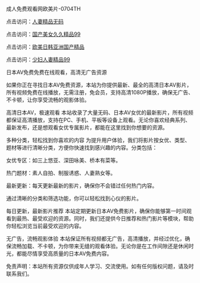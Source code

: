 
成人免费观看网欧美片-0704TH

点击访问：<a href="https://bsdf-5f5.pages.dev/">人妻精品无码</a>

点击访问：<a href="https://tfda.pages.dev/">国产美女久久精品99</a>

点击访问：<a href="https://gsd-agv.pages.dev/">欧美日韩亚洲国产精品</a>

点击访问：<a href="https://bered.pages.dev/">少妇人妻精品99</a>


日本AV免费免费在线观看，高清无广告资源

如果你正在寻找日本AV免费资源，本站为你提供最新、最全的高清日本AV影片，所有视频免费在线播放，无需注册，免会员，支持高清1080P播放，确保无广告、不卡顿，让你享受流畅的观影体验。

高清日本AV，极速观看
本站收录了大量无码、日本AV女优的最新影片，所有视频都保证高清播放，支持在PC、手机、平板等设备上观看。无论你喜欢经典系列、最新发布，还是想观看女优专属影片，都能在这里找到你想要的资源。

多种分类，轻松找到你喜欢的内容
为提升用户体验，我们将影片按女优、类型、题材等进行清晰分类，方便你快速找到感兴趣的内容。分类包括：

女优专区：如三上悠亚、深田咏美、桥本有菜等。

热门题材：素人自拍、制服诱惑、人妻熟女等。

最新更新：每天更新最新的影片，确保你不会错过任何热门内容。

通过清晰的分类和筛选功能，你可以轻松找到心仪的影片。

每日更新，最新影片推荐
本站定期更新日本AV免费影片，确保你能够第一时间观看到最热、最受欢迎的资源。同时，我们还提供今日推荐和热门影片等模块，帮助你轻松浏览当前最受欢迎的内容。

无广告，流畅观影体验
本站保证所有视频都无广告，高清播放，并经过优化，确保流畅加载、不卡顿，为你带来无缝的观看体验。无论你是在工作间隙还是休闲时光，都能尽情享受高质量的日本AV免费内容。

免责声明：本站所有资源仅供成年人学习、交流使用。如有任何版权问题，请及时联系我们。







<span style="display:none;">[Canonical link]( https://github.com/dj25258/952445 ）</span>
